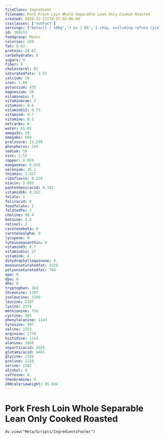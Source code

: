 ```yaml
---
fileClass: Ingredient
filename: Pork Fresh Loin Whole Separable Lean Only Cooked Roasted
created: 2024-12-21T19:27:02-06:00
cssclasses: ['nutFact']
servings: ['Default | 100g','3 oz | 85','1 chop, excluding refuse (yield from 1 raw chop, with refuse, weighing 151 g) | 81']
id: 168233
foodgroup: Meats
calories: 209
fat: 9.63
protein: 28.62
carbohydrate: 0
sugars: 0
fiber: 0
cholesterol: 81
saturatedfats: 3.51
calcium: 18
iron: 1.09
potassium: 425
magnesium: 28
vitaminaiu: 8
vitaminarae: 2
vitaminc: 0.6
vitaminb12: 0.73
vitamind: 0.7
vitamine: 0.2
netcarbs: 0
water: 61.02
omega3s: 20
omega6s: 660
pralscore: 13.299
phosphorus: 249
sodium: 58
zinc: 2.53
copper: 0.059
manganese: 0.016
selenium: 35.1
thiamin: 1.017
riboflavin: 0.329
niacin: 5.893
pantothenicacid: 0.782
vitaminb6: 0.552
folate: 1
folicacid: 0
foodfolate: 1
folatedfe: 1
choline: 98.4
betaine: 3.8
retinol: 2
carotenebeta: 0
carotenealpha: 0
lycopene: 0
luteinzeaxanthin: 0
vitamind3: 0.7
vitamindiu: 27
vitamink: 0
dihydrophylloquinone: 0
monounsaturatedfat: 4320
polyunsaturatedfat: 760
epa: 0
dpa: 0
dha: 0
tryptophan: 364
threonine: 1307
isoleucine: 1340
leucine: 2297
lysine: 2574
methionine: 758
cystine: 365
phenylalanine: 1143
tyrosine: 997
valine: 1553
arginine: 1779
histidine: 1143
alanine: 1668
asparticacid: 2655
glutamicacid: 4481
glycine: 1359
proline: 1150
serine: 1182
alcohol: 0
caffeine: 0
theobromine: 0
200calorieweight: 95.694
---
```


# Pork Fresh Loin Whole Separable Lean Only Cooked Roasted

```dataviewjs
dv.view("Meta/Scripts/IngredientsFooter")
```